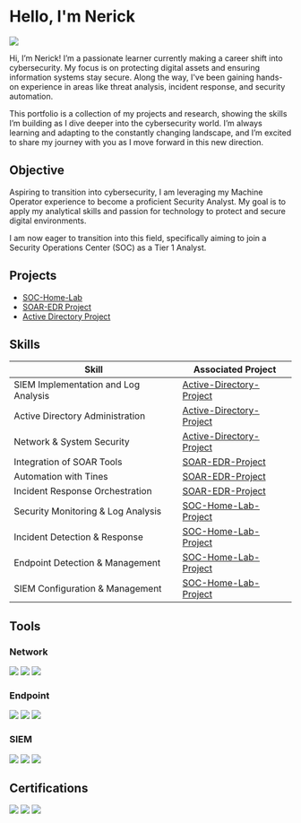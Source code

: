 # Hello, I'm Nerick
<a href="https://www.linkedin.com/in/nerick-martinez-1a3995171/"><img src="https://img.shields.io/badge/-LinkedIn-0072b1?&style=for-the-badge&logo=linkedin&logoColor=white" /></a>

Hi, I’m Nerick! I’m a passionate learner currently making a career shift into cybersecurity. My focus is on protecting digital assets and ensuring information systems stay secure. Along the way, I've been gaining hands-on experience in areas like threat analysis, incident response, and security automation.

This portfolio is a collection of my projects and research, showing the skills I’m building as I dive deeper into the cybersecurity world. I’m always learning and adapting to the constantly changing landscape, and I’m excited to share my journey with you as I move forward in this new direction.
## Objective
Aspiring to transition into cybersecurity, I am leveraging my Machine Operator experience to become a proficient Security Analyst. My goal is to apply my analytical skills and passion for technology to protect and secure digital environments.

I am now eager to transition into this field, specifically aiming to join a Security Operations Center (SOC) as a Tier 1 Analyst.

## Projects
- [SOC-Home-Lab](https://github.com/nerickmtz/SOC-Home-Lab-Project)
- [SOAR-EDR Project](https://github.com/nerickmtz/SOAR-EDR-Project)
- [Active Directory Project](https://github.com/nerickmtz/Active-Directory-Project)

## Skills

| Skill                                         | Associated Project         |
|-----------------------------------------------|----------------------------|
| SIEM Implementation and Log Analysis  | <a href="https://github.com/nerickmtz/Active-Directory-Project">Active-Directory-Project</a>|
| Active Directory Administration | <a href="https://github.com/nerickmtz/Active-Directory-Project">Active-Directory-Project</a>|
| Network & System Security       | <a href="https://github.com/nerickmtz/Active-Directory-Project">Active-Directory-Project</a>|
| Integration of SOAR Tools      | <a href="https://github.com/nerickmtz/SOAR-EDR-Project">SOAR-EDR-Project</a>|
| Automation with Tines          | <a href="https://github.com/nerickmtz/SOAR-EDR-Project">SOAR-EDR-Project</a>|
| Incident Response Orchestration | <a href="https://github.com/nerickmtz/SOAR-EDR-Project">SOAR-EDR-Project</a>|
| Security Monitoring & Log Analysis | <a href="https://github.com/nerickmtz/SOC-Home-Lab-Project">SOC-Home-Lab-Project</a>|
| Incident Detection & Response | <a href="https://github.com/nerickmtz/SOC-Home-Lab-Project">SOC-Home-Lab-Project</a>|
| Endpoint Detection & Management | <a href="https://github.com/nerickmtz/SOC-Home-Lab-Project">SOC-Home-Lab-Project</a>|
| SIEM Configuration & Management | <a href="https://github.com/nerickmtz/SOC-Home-Lab-Project">SOC-Home-Lab-Project</a>|

## Tools

### Network
<div>
    <img src="https://img.shields.io/badge/-Wireshark-1679A7?&style=for-the-badge&logo=Wireshark&logoColor=white" />
    <img src="https://img.shields.io/badge/-Suricata-EF3B2D?&style=for-the-badge&logo=Suricata&logoColor=white" />
    <img src="https://img.shields.io/badge/-Zeek-777BB4?&style=for-the-badge&logo=Zeek&logoColor=white" />
</div>

### Endpoint
<div>
    <img src="https://img.shields.io/badge/-Wazuh-00A4EF?style=for-the-badge&logo=Wazuh&logoColor=white" />
    <img src="https://img.shields.io/badge/-Elastic-005571?&style=for-the-badge&logo=Elastic&logoColor=white" />
    <img src="https://img.shields.io/badge/-Lima%20Charlie-000000?&style=for-the-badge&logo=LimaCharlie&logoColor=white" />
</div>

### SIEM
<div>
    <img src="https://img.shields.io/badge/-Splunk-000000?&style=for-the-badge&logo=Splunk&logoColor=white" />
    <img src="https://img.shields.io/badge/-Elastic-005571?&style=for-the-badge&logo=Elastic&logoColor=white" />
    <img src="https://img.shields.io/badge/-Wazuh-ADD8E6?&style=for-the-badge&logo=Wazuh&logoColor=white" />
</div>

## Certifications

<div>
<img src="https://img.shields.io/badge/-Google_Cybersecurity_Certificate-4285F4?style=for-the-badge&logo=google&logoColor=white" />
<img src="https://img.shields.io/badge/-Security%2B-FF0000?&style=for-the-badge&logo=CompTIA&logoColor=white" />
<img src="https://img.shields.io/badge/-Blue_Team_Level_One-007ACC?style=for-the-badge&logo=security&logoColor=white" />

</div>



  


